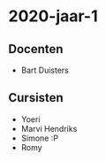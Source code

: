 # 2020-jaar-1
## Docenten

- Bart Duisters

## Cursisten
- Yoeri
- Marvi Hendriks
- Simone :P
- Romy
